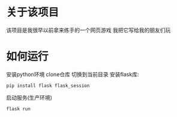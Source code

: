 # 关于该项目
该项目是我很早以前拿来练手的一个网页游戏
我把它写给我的朋友们玩
# 如何运行
安装python环境
clone仓库
切换到当前目录
安装flask库:
```shell
pip install flask flask_session
```
启动服务(生产环境)
```shell
flask run
```
